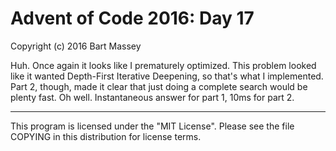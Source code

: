 # Advent of Code 2016: Day 17
Copyright (c) 2016 Bart Massey

Huh. Once again it looks like I prematurely optimized. This
problem looked like it wanted Depth-First Iterative
Deepening, so that's what I implemented. Part 2, though,
made it clear that just doing a complete search would be
plenty fast. Oh well. Instantaneous answer for part 1, 10ms
for part 2.

---

This program is licensed under the "MIT License".
Please see the file COPYING in this distribution
for license terms.
